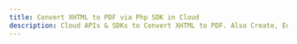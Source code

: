 ---title: Convert XHTML to PDF via Php SDK in Clouddescription: Cloud APIs & SDKs to Convert XHTML to PDF. Also Create, Edit & Render Microsoft Word & OpenOffice documents in the Cloud.---